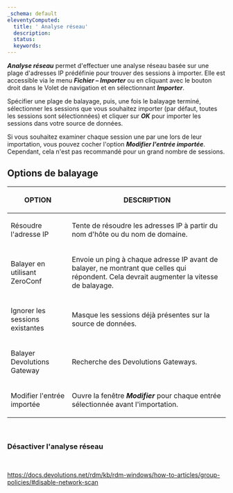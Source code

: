 ```yaml
---
_schema: default
eleventyComputed:
  title: ' Analyse réseau'
  description:
  status:
  keywords:
---
```

***Analyse réseau*** permet d'effectuer une analyse réseau basée sur une plage d'adresses IP prédéfinie pour trouver des sessions à importer. Elle est accessible via le menu ***Fichier – Importer*** ou en cliquant avec le bouton droit dans le Volet de navigation et en sélectionnant ***Importer***.

Spécifier une plage de balayage, puis, une fois le balayage terminé, sélectionner les sessions que vous souhaitez importer (par défaut, toutes les sessions sont sélectionnées) et cliquer sur ***OK*** pour importer les sessions dans votre source de données.

Si vous souhaitez examiner chaque session une par une lors de leur importation, vous pouvez cocher l'option ***Modifier l'entrée importée***. Cependant, cela n'est pas recommandé pour un grand nombre de sessions.

## **Options de balayage**

<table><thead><tr><th><p><strong>OPTION</strong></p></th><th><p><strong>DESCRIPTION</strong></p></th></tr></thead><tbody><tr><td><p>Résoudre l'adresse IP</p></td><td><p>Tente de résoudre les adresses IP à partir du nom d'hôte ou du nom de domaine.</p></td></tr><tr><td><p>Balayer en utilisant ZeroConf</p></td><td><p>Envoie un ping à chaque adresse IP avant de balayer, ne montrant que celles qui répondent. Cela devrait augmenter la vitesse de balayage.</p></td></tr><tr><td><p>Ignorer les sessions existantes</p></td><td><p>Masque les sessions déjà présentes sur la source de données.</p></td></tr><tr><td><p>Balayer Devolutions Gateway</p></td><td><p>Recherche des Devolutions Gateways.</p></td></tr><tr><td><p>Modifier l'entrée importée</p></td><td><p>Ouvre la fenêtre <em><strong>Modifier</strong></em> pour chaque entrée sélectionnée avant l'importation.</p></td></tr></tbody></table>

&nbsp;

### Désactiver l'analyse réseau

&nbsp;

https://docs.devolutions.net/rdm/kb/rdm-windows/how-to-articles/group-policies/#disable-network-scan

&nbsp;

&nbsp;

